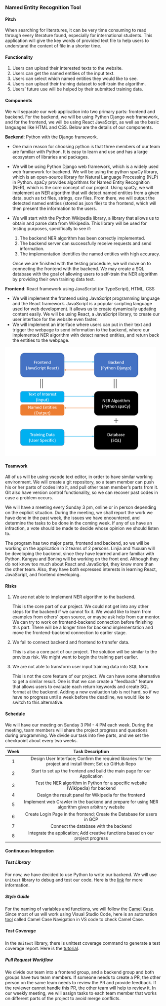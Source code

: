 ### Named Entity Recognition Tool

#### Pitch

When searching for literatures, it can be very time consuming to read through every literature found, especially for international students. This application will give the key words of provided text file to help users to understand the content of file in a shorter time.

#### Functionality

1. Users can upload their interested texts to the website.
2. Users can get the named entities of the input text.
3. Users can select which named entities they would like to see.
4. Users can upload their training dataset to self-train the algorithm.
5. Users’ future use will be helped by their submitted training data.

#### Components

We will separate our web application into two primary parts: frontend and backend. For the backend, we will be using Python Django web framework, and for the frontend, we will be using React JavaScript, as well as the basic languages like HTML and CSS. Below are the details of our components.

**Backend**: Python with the Django framework. 

- One main reason for choosing python is that three members of our team are familiar with Python. It is easy to learn and use and has a large ecosystem of libraries and packages.

- We will be using Python Django web framework, which is a widely used web framework for backend. We will be using the python spaCy library, which is an open-source library for Natural Language Processing (NLP) in Python. spaCy provides algorithms for Named Entity Recognition (NER), which is the core concept of our project. Using spaCy, we will implement an NER algorithm that will detect named entities from a given data, such as txt files, strings, csv files. From there, we will output the detected named entities (stored as json file) to the frontend, which will then present the information to the users.

- We will start with the Python Wikipedia library, a library that allows us to obtain and parse data from Wikipedia. This library will be used for testing purposes, specifically to see if:

  1. The backend NER algorithm has been correctly implemented.
  2. The backend server can successfully receive requests and send information.
  3. The implementation identifies the named entities with high accuracy.

  Once we are finished with the testing procedure, we will move on to connecting the frontend with the backend. We may create a SQL database with the goal of allowing users to self-train the NER algorithm by providing their own training data text.

**Frontend**: React framework using JavaScript (or TypeScript), HTML, CSS

- We will implement the frontend using JavaScript programming language and the React framework. JavaScript is a popular scripting language used for web development. It allows us to create dynamically updating content easily. We will be using React, a JavaScript library, to create our user interface for the website even faster.
- We will implement an interface where users can put in their text and trigger the webpage to send information to the backend, where our implemented NER algorithm with detect named entities, and return back the entities to the webpage. 

<img src="Project Proposal.assets/image-20230208212332232.png" alt="image-20230208212332232" style="zoom:50%;" />

#### Teamwork

All of us will be using vscode text editor, in order to have similar working environment. We will create a git repository, so a team member can push his or her parts of codes into it, and pull other team member’s parts from it. Git also have version control functionality, so we can recover past codes in case a problem occurs.

We will have a meeting every Sunday 3 pm, online or in person depending on the explicit situation. During the meeting, we shall report the work we have done in the past week, the issues we have encountered, and determine the tasks to be done in the coming week. If any of us have an infraction, a vote should be made to decide whose opinion we should listen to.

The program has two major parts, frontend and backend, so we will be working on the application in 2 teams of 2 persons. Linjia and Yuxuan will be developing the backend, since they have learned and are familiar with Python. Kangyu and Boning will be working on the front end. Although they do not know too much about React and JavaScript, they know more than the other team. Also, they have both expressed interests in learning React, JavaScript, and frontend developing.

#### Risks

1. We are not able to implement NER algorithm to the backend.

   This is the core part of our project. We could not get into any other steps for the backend if we cannot fix it. We would like to learn from examples from others' open source, or maybe ask help from our mentor. We can try to work on frontend-backend connection before finishing this part. There will be a longer time for backend implementation and move the frontend-backend connection to earlier stage.

2. We fail to connect backend and frontend to transfer data.

   This is also a core part of our project. The solution will be similar to the previous risk. We might want to begin the training part earlier.

3. We are not able to transform user input training data into SQL form.

   This is not the core feature of our project. We can have some alternative to get a similar result. One is that we can create a "feedback" feature that allows users to evaluate each return keywords and create SQL format at the backend. Adding a new evaluation tab is not hard, so if we have no progress until a week before the deadline, we would like to switch to this alternative.

#### Schedule

We will have our meeting on Sunday 3 PM - 4 PM each week. During the meeting, team members will share the project progress and questions during programming. We divide our task into five parts, and we set the checkpoint about every two weeks.

| Week |                       Task Description                       |
| :--: | :----------------------------------------------------------: |
|  1   | Design User Interface; Confirm the required libraries for the project and install them; Set up GitHub Repo |
|  2   | Start to set up the frontend and build the main page for our Application |
|  3   | Test the NER algorithm in Python for a specific website (Wikipedia) for backend |
|  4   |    Design the result panel for Wikipedia for the frontend    |
|  5   | Implement web Crawler in the backend and prepare for using NER algorithm given arbitrary website |
|  6   | Create Login Page in the frontend; Create the Database for users in GCP |
|  7   |            Connect the database with the backend             |
|  8   | Integrate the application; Add creative functions based on our project progress |

#### Continuous Integration

##### Test Library

For now, we have decided to use Python to write our backend. We will use `Unitest` library to debug and test our code. Here is the [link](https://docs.python.org/3/library/unittest.html) for more information. 

##### Style Guide

For the naming of variables and functions, we will follow the [Camel Case](https://en.wikipedia.org/wiki/Camel_case). Since most of us will work using Visual Studio Code, here is an automation [tool](https://marketplace.visualstudio.com/items?itemName=maptz.camelcasenavigation) called Camel Case Navigation in VS code to check Camel Case.

##### Test Coverage

In the `Unitest` library, there is unittest coverage command to generate a test coverage report. Here is the [tutorial](https://www.pythontutorial.net/python-unit-testing/python-unittest-coverage/).

##### Pull Request Workflow 

We divide our team into a frontend group, and a backend group and both groups have two team members.  If someone needs to create a PR, the other person on the same team needs to review the PR and provide feedback. If the reviewer cannot handle this PR, the other team will help to review it. In our weekly meeting, we will assign tasks to each team member that works on different parts of the project to avoid merge conflicts. 